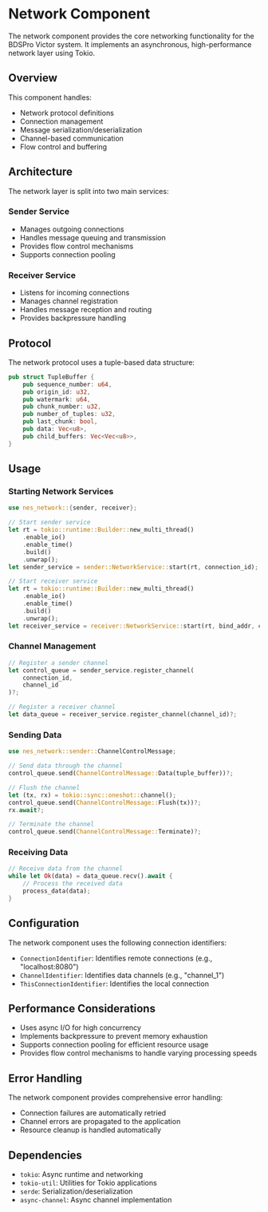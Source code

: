 # Network Component

The network component provides the core networking functionality for the BDSPro Victor system. It implements an asynchronous, high-performance network layer using Tokio.

## Overview

This component handles:
- Network protocol definitions
- Connection management
- Message serialization/deserialization
- Channel-based communication
- Flow control and buffering

## Architecture

The network layer is split into two main services:

### Sender Service
- Manages outgoing connections
- Handles message queuing and transmission
- Provides flow control mechanisms
- Supports connection pooling

### Receiver Service
- Listens for incoming connections
- Manages channel registration
- Handles message reception and routing
- Provides backpressure handling

## Protocol

The network protocol uses a tuple-based data structure:

```rust
pub struct TupleBuffer {
    pub sequence_number: u64,
    pub origin_id: u32,
    pub watermark: u64,
    pub chunk_number: u32,
    pub number_of_tuples: u32,
    pub last_chunk: bool,
    pub data: Vec<u8>,
    pub child_buffers: Vec<Vec<u8>>,
}
```

## Usage

### Starting Network Services

```rust
use nes_network::{sender, receiver};

// Start sender service
let rt = tokio::runtime::Builder::new_multi_thread()
    .enable_io()
    .enable_time()
    .build()
    .unwrap();
let sender_service = sender::NetworkService::start(rt, connection_id);

// Start receiver service
let rt = tokio::runtime::Builder::new_multi_thread()
    .enable_io()
    .enable_time()
    .build()
    .unwrap();
let receiver_service = receiver::NetworkService::start(rt, bind_addr, connection_id);
```

### Channel Management

```rust
// Register a sender channel
let control_queue = sender_service.register_channel(
    connection_id,
    channel_id
)?;

// Register a receiver channel
let data_queue = receiver_service.register_channel(channel_id)?;
```

### Sending Data

```rust
use nes_network::sender::ChannelControlMessage;

// Send data through the channel
control_queue.send(ChannelControlMessage::Data(tuple_buffer))?;

// Flush the channel
let (tx, rx) = tokio::sync::oneshot::channel();
control_queue.send(ChannelControlMessage::Flush(tx))?;
rx.await?;

// Terminate the channel
control_queue.send(ChannelControlMessage::Terminate)?;
```

### Receiving Data

```rust
// Receive data from the channel
while let Ok(data) = data_queue.recv().await {
    // Process the received data
    process_data(data);
}
```

## Configuration

The network component uses the following connection identifiers:

- `ConnectionIdentifier`: Identifies remote connections (e.g., "localhost:8080")
- `ChannelIdentifier`: Identifies data channels (e.g., "channel_1")
- `ThisConnectionIdentifier`: Identifies the local connection

## Performance Considerations

- Uses async I/O for high concurrency
- Implements backpressure to prevent memory exhaustion
- Supports connection pooling for efficient resource usage
- Provides flow control mechanisms to handle varying processing speeds

## Error Handling

The network component provides comprehensive error handling:
- Connection failures are automatically retried
- Channel errors are propagated to the application
- Resource cleanup is handled automatically

## Dependencies

- `tokio`: Async runtime and networking
- `tokio-util`: Utilities for Tokio applications
- `serde`: Serialization/deserialization
- `async-channel`: Async channel implementation